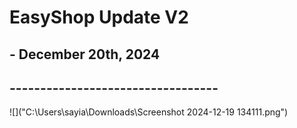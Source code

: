 # EasyShop Update V2
## - December 20th, 2024
## ----------------------------------
![]("C:\Users\sayia\Downloads\Screenshot 2024-12-19 134111.png") 